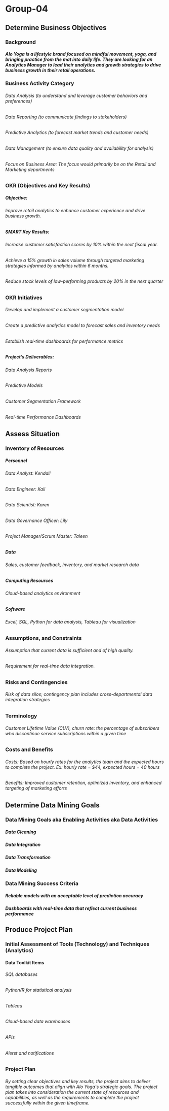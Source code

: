 # Group-04
## Determine Business Objectives
### Background
##### Alo Yoga is a lifestyle brand focused on mindful movement, yoga, and bringing practice from the mat into daily life. They are looking for an Analytics Manager to lead their analytics and growth strategies to drive business growth in their retail operations.
### Business Activity Category
###### Data Analysis (to understand and leverage customer behaviors and preferences)
###### Data Reporting (to communicate findings to stakeholders)
###### Predictive Analytics (to forecast market trends and customer needs)
###### Data Management (to ensure data quality and availability for analysis)
###### Focus on Business Area: The focus would primarily be on the Retail and Marketing departments
### OKR (Objectives and Key Results)
##### Objective: 
###### Improve retail analytics to enhance customer experience and drive business growth.
##### SMART Key Results:
###### Increase customer satisfaction scores by 10% within the next fiscal year.
###### Achieve a 15% growth in sales volume through targeted marketing strategies informed by analytics within 6 months.
###### Reduce stock levels of low-performing products by 20% in the next quarter
### OKR Initiatives
###### Develop and implement a customer segmentation model
###### Create a predictive analytics model to forecast sales and inventory needs
###### Establish real-time dashboards for performance metrics
##### Project’s Deliverables:
###### Data Analysis Reports
###### Predictive Models
###### Customer Segmentation Framework
###### Real-time Performance Dashboards
## Assess Situation
### Inventory of Resources
##### Personnel
###### Data Analyst: Kendall
###### Data Engineer: Kali
###### Data Scientist: Karen
###### Data Governance Officer: Lily
###### Project Manager/Scrum Master: Taleen
##### Data
###### Sales, customer feedback, inventory, and market research data
##### Computing Resources
###### Cloud-based analytics environment
##### Software
###### Excel, SQL, Python for data analysis, Tableau for visualization
### Assumptions, and Constraints
###### Assumption that current data is sufficient and of high quality.
###### Requirement for real-time data integration.
### Risks and Contingencies
###### Risk of data silos; contingency plan includes cross-departmental data integration strategies
### Terminology
###### Customer Lifetime Value (CLV), churn rate: the percentage of subscribers who discontinue service subscriptions within a given time
### Costs and Benefits  
###### Costs: Based on hourly rates for the analytics team and the expected hours to complete the project. Ex: hourly rate = $44, expected hours = 40 hours
###### Benefits: Improved customer retention, optimized inventory, and enhanced targeting of marketing efforts
## Determine Data Mining Goals
### Data Mining Goals aka Enabling Activities aka Data Activities
##### Data Cleaning
##### Data Integration
##### Data Transformation
##### Data Modeling
### Data Mining Success Criteria
##### Reliable models with an acceptable level of prediction accuracy
##### Dashboards with real-time data that reflect current business performance
## Produce Project Plan
### Initial Assessment of Tools (Technology) and Techniques (Analytics)
#### Data Toolkit Items
###### SQL databases
###### Python/R for statistical analysis
###### Tableau
###### Cloud-based data warehouses
###### APIs
###### Alerst and notifications
### Project Plan
###### By setting clear objectives and key results, the project aims to deliver tangible outcomes that align with Alo Yoga's strategic goals. The project plan takes into consideration the current state of resources and capabilities, as well as the requirements to complete the project successfully within the given timeframe.
